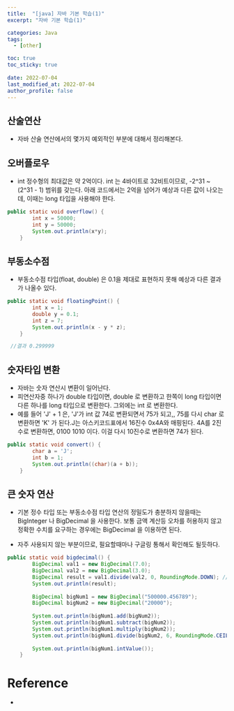 ```yaml
---
title:  "[java] 자바 기본 학습(1)"
excerpt: "자바 기본 학습(1)"

categories: Java
tags:
  - [other]

toc: true
toc_sticky: true
 
date: 2022-07-04
last_modified_at: 2022-07-04
author_profile: false     
---
```



## 산술연산 

 - 자바 산술 연산에서의 몇가지 예외적인 부분에 대해서 정리해본다. 

## 오버플로우

 - int 정수형의 최대값은 약 2억이다. int 는 4바이트로 32비트이므로, -2^31 ~ (2^31 -  1) 범위를 갖는다. 아래 코드에서는 2억을 넘어가 예상과 다른 값이 나오는데, 이때는 long 타입을 사용해야 한다. 

```java
public static void overflow() {
		int x = 50000;
		int y = 50000;
		System.out.println(x*y);
	}
```

## 부동소수점

 - 부동소수점 타입(float, double) 은 0.1을 제대로 표현하지 못해 예상과 다른 결과가 나올수 있다.

```java
public static void floatingPoint() {
		int x = 1;
		double y = 0.1;
		int z = 7;
		System.out.println(x - y * z);
	}

 //결과 0.299999 
```

## 숫자타입 변환

 - 자바는 숫자 연산시 변환이 일어난다.
 - 피연산자중 하나가 double 타입이면, double 로 변환하고 한쪽이 long 타입이면 다른 하나를 long 타입으로 변환한다. 그외에는 int 로 변환한다. 
 - 예를 들어 'J' + 1 은, 'J'가 int 값 74로 변환되면서 75가 되고,, 75를 다시 char 로 변환하면 'K' 가 된다.J는 아스키코드표에서 16진수 0x4A와 매핑된다. 
 4A를 2진수로 변환하면, 0100 1010 이다. 이걸 다시 10진수로 변환하면 74가 된다. 

```java
public static void convert() {
		char a = 'J';
		int b = 1;
		System.out.println((char)(a + b));
	}
```

## 큰 숫자 연산

 - 기본 정수 타입 또는 부동소수점 타입 연산의 정밀도가 충분하지 않을때는 BigInteger 나 BigDecimal 을 사용한다. 
 보통 금액 계산등 오차를 허용하지 않고 정확한 수치를 요구하는 경우에는 BigDecimal 을 이용하면 된다. 

 - 자주 사용되지 않는 부분이므로, 필요할때마나 구글링 통해서 확인해도 될듯하다.

```java
public static void bigdecimal() {
		BigDecimal val1 = new BigDecimal(7.0);
		BigDecimal val2 = new BigDecimal(3.0);
		BigDecimal result = val1.divide(val2, 0, RoundingMode.DOWN); // 소수점 미만을 버밀
		System.out.println(result);
		
		BigDecimal bigNum1 = new BigDecimal("500000.456789");
		BigDecimal bigNum2 = new BigDecimal("20000");
		
		System.out.println(bigNum1.add(bigNum2));
		System.out.println(bigNum1.subtract(bigNum2));
		System.out.println(bigNum1.multiply(bigNum2));
		System.out.println(bigNum1.divide(bigNum2, 6, RoundingMode.CEILING));
		
		System.out.println(bigNum1.intValue());
	}
```


# Reference

 - 